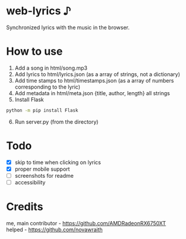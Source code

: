 <!-- https://github.com/AMDRadeonRX6750XT/web-lyrics -->
# web-lyrics ♪
Synchronized lyrics with the music in the browser.

# How to use
1. Add a song in html/song.mp3
2. Add lyrics to html/lyrics.json (as a array of strings, not a dictionary)
3. Add time stamps to html/timestamps.json (as a array of numbers corresponding to the lyric)
4. Add metadata in html/meta.json {title, author, length} all strings
5. Install Flask
```bash
python -m pip install Flask
```
6. Run server.py (from the directory)

# Todo
- [x] skip to time when clicking on lyrics
- [x] proper mobile support
- [ ] screenshots for readme
- [ ] accessibility

# Credits
me, main contributor - https://github.com/AMDRadeonRX6750XT <br>
helped - https://github.com/novawraith <br>
